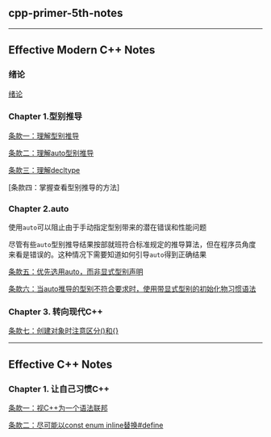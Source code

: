## cpp-primer-5th-notes

---

## Effective Modern C++ Notes

### 绪论

[绪论](https://github.com/sy4b/Cpp-Notes/blob/main/Effective%20C%2B%2B%20Note/Chapter%200.%20绪论.md)

### Chapter 1.型别推导

[条款一：理解型别推导](https://github.com/sy4b/Cpp-Notes/blob/main/Effective%20C%2B%2B%20Note/Rule%231%20型别推导.md)

[条款二：理解auto型别推导](https://github.com/sy4b/Cpp-Notes/blob/main/Effective%20C%2B%2B%20Note/Rule%232%20理解auto型别推导.md)

[条款三：理解decltype](https://github.com/sy4b/Cpp-Notes/blob/main/Effective%20C%2B%2B%20Note/Rule%233%20理解decltype.md)

[条款四：掌握查看型别推导的方法]

### Chapter 2.auto

使用`auto`可以阻止由于手动指定型别带来的潜在错误和性能问题

尽管有些`auto`型别推导结果按部就班符合标准规定的推导算法，但在程序员角度来看是错误的。这种情况下需要知道如何引导`auto`得到正确结果

[条款五：优先选用auto，而非显式型别声明](https://github.com/sy4b/Cpp-Notes/blob/main/Effective%20C%2B%2B%20Note/Rule%235%20优先选用auto，而非显式型别声明.md)

[条款六：当auto推导的型别不符合要求时，使用带显式型别的初始化物习惯语法](https://github.com/sy4b/Cpp-Notes/blob/main/Effective%20C%2B%2B%20Note/Rule%236%20auto推导的型别不符合要求时，显式型别初始化.md)

### Chapter 3. 转向现代C++

[条款七：创建对象时注意区分()和{}]()

---

## Effective C++ Notes

### Chapter 1. 让自己习惯C++

[条款一：视C++为一个语法联邦](https://github.com/sy4b/Cpp-Notes/blob/main/Effeictive%20C%2B%2B%20Notes/Rule%231%20视C%2B%2B为一个语法联邦.md)

[条款二：尽可能以const enum inline替换#define](https://github.com/sy4b/Cpp-Notes/blob/main/Effeictive%20C%2B%2B%20Notes/Rule%232%20尽量以const，enum，inline替换%23defind.md)
